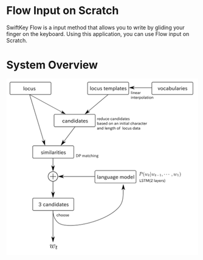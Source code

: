 # Flow Input on Scratch
SwiftKey Flow is a input method that allows you to write by gliding your finger on the keyboard.
Using this application, you can use Flow input on Scratch.

# System Overview
![overview](https://github.com/altescy/FlowInputOnScratch/blob/master/workflow-en.png)
